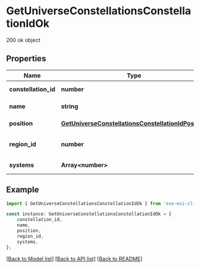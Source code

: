 # GetUniverseConstellationsConstellationIdOk

200 ok object

## Properties

Name | Type | Description | Notes
------------ | ------------- | ------------- | -------------
**constellation_id** | **number** | constellation_id integer | [default to undefined]
**name** | **string** | name string | [default to undefined]
**position** | [**GetUniverseConstellationsConstellationIdPosition**](GetUniverseConstellationsConstellationIdPosition.md) |  | [default to undefined]
**region_id** | **number** | The region this constellation is in | [default to undefined]
**systems** | **Array&lt;number&gt;** | systems array | [default to undefined]

## Example

```typescript
import { GetUniverseConstellationsConstellationIdOk } from 'eve-esi-client-ts';

const instance: GetUniverseConstellationsConstellationIdOk = {
    constellation_id,
    name,
    position,
    region_id,
    systems,
};
```

[[Back to Model list]](../README.md#documentation-for-models) [[Back to API list]](../README.md#documentation-for-api-endpoints) [[Back to README]](../README.md)
